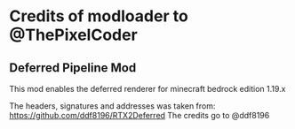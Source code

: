 # Credits of modloader to @ThePixelCoder
## Deferred Pipeline Mod

This mod enables the deferred renderer for minecraft bedrock edition 1.19.x

The headers, signatures and addresses was taken from: https://github.com/ddf8196/RTX2Deferred
The credits go to @ddf8196
